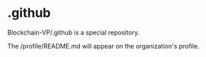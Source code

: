 # .github
Blockchain-VP/.github is a special repository.

The /profile/README.md will appear on the organization's profile.
